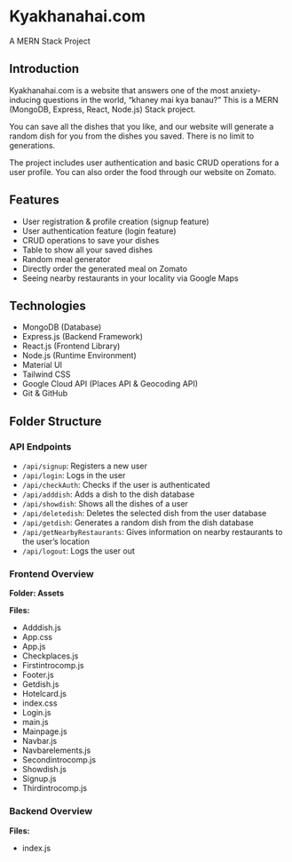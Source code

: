 # Kyakhanahai.com

A MERN Stack Project

## Introduction

Kyakhanahai.com is a website that answers one of the most anxiety-inducing questions in the world, “khaney mai kya banau?” This is a MERN (MongoDB, Express, React, Node.js) Stack project.

You can save all the dishes that you like, and our website will generate a random dish for you from the dishes you saved. There is no limit to generations.

The project includes user authentication and basic CRUD operations for a user profile. You can also order the food through our website on Zomato.

## Features

- User registration & profile creation (signup feature)
- User authentication feature (login feature)
- CRUD operations to save your dishes
- Table to show all your saved dishes
- Random meal generator
- Directly order the generated meal on Zomato
- Seeing nearby restaurants in your locality via Google Maps

## Technologies

- MongoDB (Database)
- Express.js (Backend Framework)
- React.js (Frontend Library)
- Node.js (Runtime Environment)
- Material UI
- Tailwind CSS
- Google Cloud API (Places API & Geocoding API)
- Git & GitHub

## Folder Structure

### API Endpoints

- `/api/signup`: Registers a new user
- `/api/login`: Logs in the user
- `/api/checkAuth`: Checks if the user is authenticated
- `/api/adddish`: Adds a dish to the dish database
- `/api/showdish`: Shows all the dishes of a user
- `/api/deletedish`: Deletes the selected dish from the user database
- `/api/getdish`: Generates a random dish from the dish database
- `/api/getNearbyRestaurants`: Gives information on nearby restaurants to the user’s location
- `/api/logout`: Logs the user out

### Frontend Overview

**Folder: Assets**

**Files:**

- Adddish.js
- App.css
- App.js
- Checkplaces.js
- Firstintrocomp.js
- Footer.js
- Getdish.js
- Hotelcard.js
- index.css
- Login.js
- main.js
- Mainpage.js
- Navbar.js
- Navbarelements.js
- Secondintrocomp.js
- Showdish.js
- Signup.js
- Thirdintrocomp.js

### Backend Overview

**Files:**

- index.js
